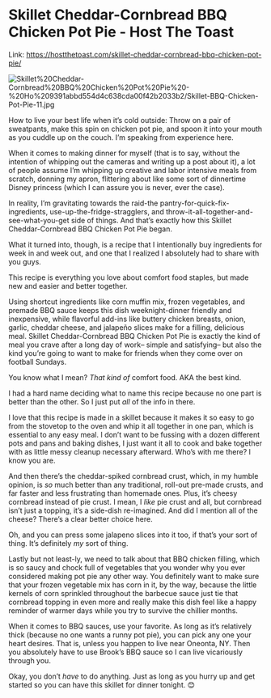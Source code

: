 # Skillet Cheddar-Cornbread BBQ Chicken Pot Pie - Host The Toast

Link: https://hostthetoast.com/skillet-cheddar-cornbread-bbq-chicken-pot-pie/

![Skillet%20Cheddar-Cornbread%20BBQ%20Chicken%20Pot%20Pie%20-%20Ho%209391abbd554d4c638cda00f42b2033b2/Skillet-BBQ-Chicken-Pot-Pie-11.jpg](Skillet%20Cheddar-Cornbread%20BBQ%20Chicken%20Pot%20Pie%20-%20Ho%209391abbd554d4c638cda00f42b2033b2/Skillet-BBQ-Chicken-Pot-Pie-11.jpg)

How to live your best life when it’s cold outside: Throw on a pair of sweatpants, make this spin on chicken pot pie, and spoon it into your mouth as you cuddle up on the couch. I’m speaking from experience here.

When it comes to making dinner for myself (that is to say, without the intention of whipping out the cameras and writing up a post about it), a lot of people assume I’m whipping up creative and labor intensive meals from scratch, donning my apron, flittering about like some sort of dinnertime Disney princess (which I can assure you is never, ever the case).

In reality, I’m gravitating towards the raid-the pantry-for-quick-fix-ingredients, use-up-the-fridge-stragglers, and throw-it-all-together-and-see-what-you-get side of things. And that’s exactly how this Skillet Cheddar-Cornbread BBQ Chicken Pot Pie began.

What it turned into, though, is a recipe that I intentionally buy ingredients for week in and week out, and one that I realized I absolutely had to share with you guys.

This recipe is everything you love about comfort food staples, but made new and easier and better together.

Using shortcut ingredients like corn muffin mix, frozen vegetables, and premade BBQ sauce keeps this dish weeknight-dinner friendly and inexpensive, while flavorful add-ins like buttery chicken breasts, onion, garlic, cheddar cheese, and jalapeño slices make for a filling, delicious meal. Skillet Cheddar-Cornbread BBQ Chicken Pot Pie is exactly the kind of meal you crave after a long day of work– simple and satisfying– but also the kind you’re going to want to make for friends when they come over on football Sundays.

You know what I mean? *That kind of* comfort food. AKA the best kind.

I had a hard name deciding what to name this recipe because no one part is better than the other. So I just put *all* of the info in there.

I love that this recipe is made in a skillet because it makes it so easy to go from the stovetop to the oven and whip it all together in one pan, which is essential to any easy meal. I don’t want to be fussing with a dozen different pots and pans and baking dishes, I just want it all to cook and bake together with as little messy cleanup necessary afterward. Who’s with me there? I know you are.

And then there’s the cheddar-spiked cornbread crust, which, in my humble opinion, is *so* much better than any traditional, roll-out pre-made crusts, and far faster and less frustrating than homemade ones. Plus, it’s cheesy cornbread instead of pie crust. I mean, I *like* pie crust and all, but cornbread isn’t just a topping, it’s a side-dish re-imagined. And did I mention all of the cheese? There’s a clear better choice here.

Oh, and you can press some jalapeno slices into it too, if that’s your sort of thing. It’s definitely *my* sort of thing.

Lastly but not least-ly, we need to talk about that BBQ chicken filling, which is so saucy and chock full of vegetables that you wonder why you ever considered making pot pie any other way. You definitely want to make sure that your frozen vegetable mix has corn in it, by the way, because the little kernels of corn sprinkled throughout the barbecue sauce just tie that cornbread topping in even more and really make this dish feel like a happy reminder of warmer days while you try to survive the chillier months.

When it comes to BBQ sauces, use your favorite. As long as it’s relatively thick (because no one wants a runny pot pie), you can pick any one your heart desires. That is, unless you happen to live near Oneonta, NY. Then you absolutely have to use Brook’s BBQ sauce so I can live vicariously through you.

Okay, you don’t *have* to do anything. Just as long as you hurry up and get started so you can have this skillet for dinner tonight. 😊